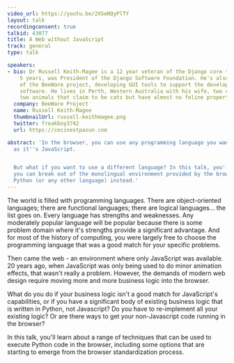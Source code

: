 ```yaml
---
video_url: https://youtu.be/2XSeNQyPlTY
layout: talk
recordingconsent: true
talkid: 43077
title: A Web without JavaScript
track: general
type: talk

speakers:
- bio: Dr Russell Keith-Magee is a 12 year veteran of the Django core team, and for
    5 years, was President of the Django Software Foundation. He's also the founder
    of the BeeWare project, developing GUI tools to support the development of Python
    software. He lives in Perth, Western Australia with his wife, two children, and
    two animals that claim to be cats but have almost no feline properties.
  company: BeeWare Project
  name: Russell Keith-Magee
  thumbnailUrl: russell-keithmagee.png
  twitter: freakboy3742
  url: https://cecinestpasun.com

abstract: 'In the browser, you can use any programming language you want... as long
  as it''s JavaScript.


  But what if you want to use a different language? In this talk, you''ll learn how
  you can break out of the monolingual environment provided by the browser, and use
  Python (or any other language) instead.'
---
```

The world is filled with programming languages. There are object-oriented languages; there are functional languages; there are logical languages... the list goes on. Every language has strengths and weaknesses. Any moderately popular language will be popular because there is some problem domain where it's strengths provide a significant advantage. And for most of the history of computing, you were largely free to choose the programming language that was a good match for your specific problems.

Then came the web - an environment where only JavaScript was available. 20 years ago, when JavaScript was only being used to do minor animation effects, that wasn't really a problem. However, the demands of modern web design require moving more and more business logic into the browser.

What do you do if your business logic isn't a good match for JavaScript's capabilities, or if you have a significant body of existing business logic that is written in Python, not Javascript? Do you have to re-implement all your existing logic? Or are there ways to get your non-Javascript code running in the browser?

In this talk, you'll learn about a range of techniques that can be used to execute Python code in the browser, including some options that are starting to emerge from the browser standardization process. 

